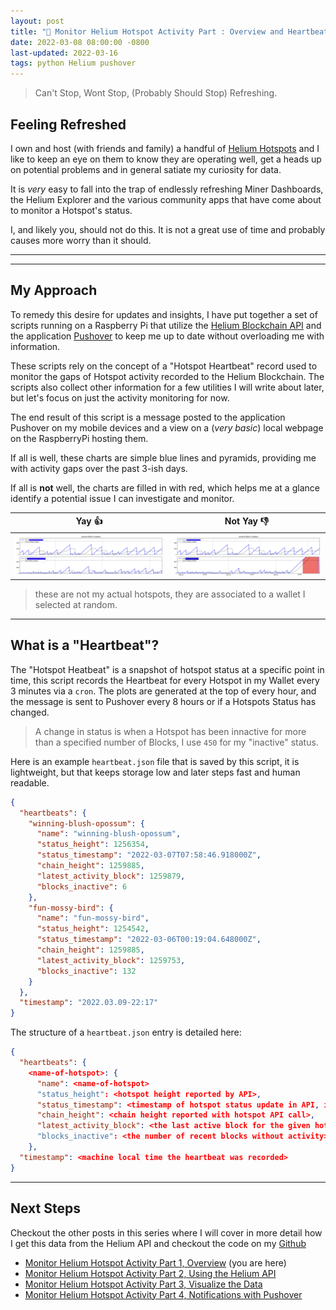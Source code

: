 ```yaml
---
layout: post
title: "🎈 Monitor Helium Hotspot Activity Part : Overview and Heartbeats"
date: 2022-03-08 08:00:00 -0800
last-updated: 2022-03-16
tags: python Helium pushover
---
```


> Can't Stop, Wont Stop, (Probably Should Stop) Refreshing.

## Feeling Refreshed

I own and host (with friends and family) a handful of [Helium Hotspots][helium-hotspots] and I like to keep an eye on them to know they are operating well, get a heads up on potential problems and in general satiate my curiosity for data.

It is _very_ easy to fall into the trap of endlessly refreshing Miner Dashboards, the Helium Explorer and the various community apps that have come about to monitor a Hotspot's status.

I, and likely you, should not do this. It is not a great use of time and probably causes more worry than it should.

---

---

## My Approach

To remedy this desire for updates and insights, I have put together a set of scripts running on a Raspberry Pi that utilize the [Helium Blockchain API][helium-api] and the application [Pushover][pushover-website] to keep me up to date without overloading me with information.

These scripts rely on the concept of a "Hotspot Heartbeat" record used to monitor the gaps of Hotspot activity recorded to the Helium Blockchain. The scripts also collect other information for a few utilities I will write about later, but let's focus on just the activity monitoring for now.

The end result of this script is a message posted to the application Pushover on my mobile devices and a view on a (_very basic_) local webpage on the RaspberryPi hosting them.

If all is well, these charts are simple blue lines and pyramids, providing me with activity gaps over the past 3-ish days.

If all is **not** well, the charts are filled in with red, which helps me at a glance identify a potential issue I can investigate and monitor.

|            Yay 👍             |                  Not Yay 👎                   |
| :---------------------------: | :-------------------------------------------: |
| ![sample image][sample-image] | ![sample warning image][sample-image-warning] |

> these are not my actual hotspots, they are associated to a wallet I selected at random.

---

## What is a "Heartbeat"?

The "Hotspot Heatbeat" is a snapshot of hotspot status at a specific point in time, this script records the Heartbeat for every Hotspot in my Wallet every 3 minutes via a `cron`. The plots are generated at the top of every hour, and the message is sent to Pushover every 8 hours or if a Hotspots Status has changed.

> A change in status is when a Hotspot has been innactive for more than a specified number of Blocks, I use `450` for my "inactive" status.

Here is an example `heartbeat.json` file that is saved by this script, it is lightweight, but that keeps storage low and later steps fast and human readable.

```json
{
  "heartbeats": {
    "winning-blush-opossum": {
      "name": "winning-blush-opossum",
      "status_height": 1256354,
      "status_timestamp": "2022-03-07T07:58:46.918000Z",
      "chain_height": 1259885,
      "latest_activity_block": 1259879,
      "blocks_inactive": 6
    },
    "fun-mossy-bird": {
      "name": "fun-mossy-bird",
      "status_height": 1254542,
      "status_timestamp": "2022-03-06T00:19:04.648000Z",
      "chain_height": 1259885,
      "latest_activity_block": 1259753,
      "blocks_inactive": 132
    }
  },
  "timestamp": "2022.03.09-22:17"
}
```

The structure of a `heartbeat.json` entry is detailed here:

```json
{
  "heartbeats": {
    <name-of-hotspot>: {
      "name": <name-of-hotspot>
      "status_height": <hotspot height reported by API>,
      "status_timestamp": <timestamp of hotspot status update in API, in UTC>,
      "chain_height": <chain height reported with hotspot API call>,
      "latest_activity_block": <the last active block for the given hotspot>
      "blocks_inactive": <the number of recent blocks without activity>
    },
  "timestamp": <machine local time the heartbeat was recorded>
}
```

---

## Next Steps

Checkout the other posts in this series where I will cover in more detail how I get this data from the Helium API and checkout the code on my [Github][github-repo]

- [Monitor Helium Hotspot Activity Part 1, Overview][helim-heartbeat-part-1] (you are here)
- [Monitor Helium Hotspot Activity Part 2, Using the Helium API][helim-heartbeat-part-2]
- [Monitor Helium Hotspot Activity Part 3, Visualize the Data][helim-heartbeat-part-3]
- [Monitor Helium Hotspot Activity Part 4, Notifications with Pushover][helim-heartbeat-part-4]

[github-repo]: https://github.com/samgutentag/helium-heartbeat
[helim-heartbeat-part-1]: https://gutentag.co/3MzZNAb
[helim-heartbeat-part-2]: https://gutentag.co/3MGjUwo
[helim-heartbeat-part-3]: https://gutentag.co/37DqFPL
[helim-heartbeat-part-4]: https://www.samgutentag.com/blog
[pushover-website]: https://pushover.net/#apps
[sample-image-warning]: https://github.com/samgutentag/helium-heartbeat/blob/main/_assets/sample_output_warning.png?raw=true
[sample-image]: https://github.com/samgutentag/helium-heartbeat/blob/main/_assets/sample_output.png?raw=true
[helium-hotspots]: https://www.helium.com/mine
[helium-api]: https://docs.helium.com/blockchain
